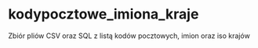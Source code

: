 # kodypocztowe_imiona_kraje
Zbiór pliów CSV oraz SQL z listą kodów pocztowych, imion oraz iso krajów
